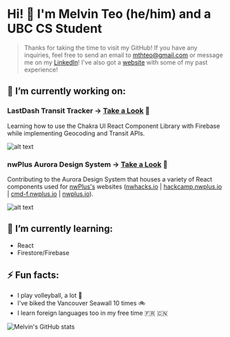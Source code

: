 # Hi! 👋 I'm Melvin Teo (he/him) and a UBC CS Student

> Thanks for taking the time to visit my GitHub! If you have any inquiries, feel free to send an email to [mthteo@gmail.com](mailto:mthteo@gmail.com) or message me on my [LinkedIn](https://www.linkedin.com/in/melvinhteo/)! I've also got a [website](https://meleongg.github.io) with some of my past experience!

## 🔭 I’m currently working on:
### LastDash Transit Tracker -> [Take a Look](https://github.com/meleongg/lastdash) 👀
Learning how to use the Chakra UI React Component Library with Firebase while implementing Geocoding and Transit APIs. 

![alt text](https://img.shields.io/github/last-commit/meleongg/lastdash?style=plastic)

### nwPlus Aurora Design System -> [Take a Look](https://github.com/nwplus/Aurora) 👀
Contributing to the Aurora Design System that houses a variety of React components used for [nwPlus's](https://github.com/nwplus) websites ([nwhacks.io](https://nwhacks.io) | [hackcamp.nwplus.io](https://hackcamp.nwplus.io) | [cmd-f.nwplus.io](https://cmd-f.nwplus.io) | [nwplus.io](https://nwplus.io)).

![alt text](https://img.shields.io/github/last-commit/nwplus/Aurora?style=plastic)

## 🌱 I’m currently learning:
- React
- Firestore/Firebase

## ⚡ Fun facts:
- I play volleyball, a lot 🏐 
- I've biked the Vancouver Seawall 10 times 🚲
- I learn foreign languages too in my free time 🇫🇷 🇨🇳 

![Melvin's GitHub stats](https://github-readme-stats.vercel.app/api?username=meleongg&show_icons=true&theme=github_dark)
